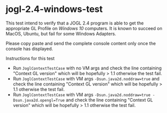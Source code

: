 # jogl-2.4-windows-test

This test intend to verify that a JOGL 2.4 program is able to get the appropriate GL Profile on *Windows 10* computers. It is known to succeed on MacOS, Ubuntu, but fail for some Windows Adapters.

Please copy paste and send the complete console content only once the console has displayed.

Instructions for this test
* Run `JoglContextTestCase` with no VM args and check the line containing "Context GL version" which will be hopefully > 1.1 otherwise the test fail. 
* Run `JoglContextTestCase` with VM args `-Dsun.java2d.noddraw=true` and check the line containing "Context GL version" which will be hopefully > 1.1 otherwise the test fail.
* Run `JoglContextTestCase` with VM args `-Dsun.java2d.noddraw=true -Dsun.java2d.opengl=True` and check the line containing "Context GL version" which will be hopefully > 1.1 otherwise the test fail.


